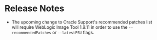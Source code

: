 # Release Notes

* The upcoming change to Oracle Support's recommended patches list will require
WebLogic Image Tool 1.9.11 in order to use the `--recommendedPatches` or `--latestPSU` flags.
